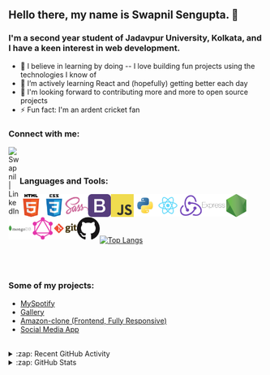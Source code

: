 ## Hello there, my name is Swapnil Sengupta. 👋

### I'm a second year student of Jadavpur University, Kolkata, and I have a keen interest in web development.

- 🔭 I believe in learning by doing -- I love building fun projects using the technologies I know of
- 🌱 I’m actively learning React and (hopefully) getting better each day
- 👯 I'm looking forward to contributing more and more to open source projects
- ⚡ Fun fact: I'm an ardent cricket fan

### Connect with me:

[<img align="left" alt="Swapnil | LinkedIn" width="22px" src="https://cdn.jsdelivr.net/npm/simple-icons@v3/icons/linkedin.svg" />][linkedin]

<br />
<br />

### Languages and Tools:

<img align="left" alt="HTML5" width="45px" src="https://raw.githubusercontent.com/github/explore/80688e429a7d4ef2fca1e82350fe8e3517d3494d/topics/html/html.png" />
<img align="left" alt="CSS3" width="45px" src="https://raw.githubusercontent.com/github/explore/80688e429a7d4ef2fca1e82350fe8e3517d3494d/topics/css/css.png" />
<img align="left" alt="Sass" width="45px" src="https://raw.githubusercontent.com/github/explore/80688e429a7d4ef2fca1e82350fe8e3517d3494d/topics/sass/sass.png" />
<img align="left" alt="Bootstrap" width="45px" src="https://raw.githubusercontent.com/github/explore/80688e429a7d4ef2fca1e82350fe8e3517d3494d/topics/bootstrap/bootstrap.png" />
<img align="left" alt="JavaScript" width="45px" src="https://raw.githubusercontent.com/github/explore/80688e429a7d4ef2fca1e82350fe8e3517d3494d/topics/javascript/javascript.png" />
<img align="left" alt="Python" width="45px" src="https://raw.githubusercontent.com/github/explore/80688e429a7d4ef2fca1e82350fe8e3517d3494d/topics/python/python.png" />
<img align="left" alt="React" width="45px" src="https://raw.githubusercontent.com/github/explore/80688e429a7d4ef2fca1e82350fe8e3517d3494d/topics/react/react.png" />
<img align="left" alt="Redux" width="45px" src="https://raw.githubusercontent.com/github/explore/80688e429a7d4ef2fca1e82350fe8e3517d3494d/topics/redux/redux.png" />
<img align="left" alt="Express" width="45px" src="https://raw.githubusercontent.com/github/explore/80688e429a7d4ef2fca1e82350fe8e3517d3494d/topics/express/express.png" />
<img align="left" alt="Node.js" width="45px" src="https://raw.githubusercontent.com/github/explore/80688e429a7d4ef2fca1e82350fe8e3517d3494d/topics/nodejs/nodejs.png" />
<img align="left" alt="MongoDB" width="45px" src="https://raw.githubusercontent.com/github/explore/80688e429a7d4ef2fca1e82350fe8e3517d3494d/topics/mongodb/mongodb.png" />
<img align="left" alt="GraphQL" width="45px" src="https://raw.githubusercontent.com/github/explore/5c058a388828bb5fde0bcafd4bc867b5bb3f26f3/topics/graphql/graphql.png" />
<img align="left" alt="Git" width="45px" src="https://raw.githubusercontent.com/github/explore/80688e429a7d4ef2fca1e82350fe8e3517d3494d/topics/git/git.png" />
<img align="left" alt="GitHub" width="45px" src="https://raw.githubusercontent.com/github/explore/78df643247d429f6cc873026c0622819ad797942/topics/github/github.png" />


<br />
<br />
<br />
<br />

[![Top Langs](https://github-readme-stats.vercel.app/api/top-langs/?username=Swapnil-2001&layout=compact)](https://github.com/Swapnil-2001/github-readme-stats)

<br />
<br />

### Some of my projects:

- [MySpotify](https://myspotify-aa2ed.web.app/)
- [Gallery](https://photo-gallery-46ff0.web.app/)
- [Amazon-clone (Frontend, Fully Responsive)](https://clone-cafe3.web.app)
- [Social Media App](https://lucid-archimedes-eeb6ef.netlify.app/)

<br />


<details>
  <summary>:zap: Recent GitHub Activity</summary>

<!--START_SECTION:activity-->
1. 🎉 Merged PR [#1668](https://github.com/processing/p5.js-web-editor/pull/1668) in [processing/p5.js-web-editor](https://github.com/processing/p5.js-web-editor)
2. 💪 Opened issue [#1266](https://github.com/LeetCode-Feedback/LeetCode-Feedback/issues/1266) to add missing testcase in [LeetCode](https://github.com/LeetCode-Feedback/LeetCode-Feedback); the testcase was added
3. 🎉 Merged PR [#116](https://github.com/Py-Contributors/AlgorithmsAndDataStructure/pull/116) in [Py-Contributors/AlgorithmsAndDataStructure](https://github.com/Py-Contributors/AlgorithmsAndDataStructure)
4. 🎉 Merged PR [#1618](https://github.com/processing/p5.js-web-editor/pull/1618) in [processing/p5.js-web-editor](https://github.com/processing/p5.js-web-editor)
5. 🎉 Merged PR [#27](https://github.com/ayushjainrksh/conactivity/pull/27) in [ayushjainrksh/conactivity](https://github.com/ayushjainrksh/conactivity)
<!--END_SECTION:activity-->

</details>

<details>
  <summary>:zap: GitHub Stats</summary>

  <img align="left" alt="codeSTACKr's GitHub Stats" src="https://github-readme-stats-ebon-nine.vercel.app/api?username=Swapnil-2001&show_icons=true&hide_border=true&theme=tokyonight" />

</details>


[linkedin]: https://www.linkedin.com/in/swapnil-sengupta-110498198/
